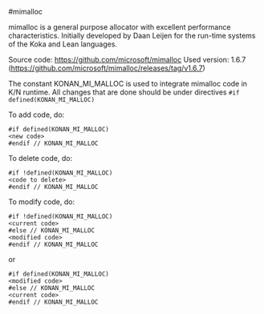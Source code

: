 #mimalloc

mimalloc is a general purpose allocator with excellent performance characteristics.
Initially developed by Daan Leijen for the run-time systems of the Koka and Lean languages.

Source code: https://github.com/microsoft/mimalloc
Used version: 1.6.7 (https://github.com/microsoft/mimalloc/releases/tag/v1.6.7)

The constant KONAN_MI_MALLOC is used to integrate mimalloc code in K/N runtime.
All changes that are done should be under directives `#if defined(KONAN_MI_MALLOC)`

To add code, do:

	#if defined(KONAN_MI_MALLOC)
    <new code>
    #endif // KONAN_MI_MALLOC
    
To delete code, do:

    #if !defined(KONAN_MI_MALLOC)
    <code to delete>
    #endif // KONAN_MI_MALLOC

To modify code, do:

    #if !defined(KONAN_MI_MALLOC)
    <current code>
    #else // KONAN_MI_MALLOC
    <modified code>
    #endif // KONAN_MI_MALLOC

or

    #if defined(KONAN_MI_MALLOC)
    <modified code>
    #else // KONAN_MI_MALLOC
    <current code>
    #endif // KONAN_MI_MALLOC


